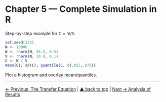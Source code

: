 # Chapter 5 — Complete Simulation in R

Step-by-step example for `C = W/V`.
```r
set.seed(123)
N <- 10000
W <- rnorm(N, 98.5, 0.5)
V <- rnorm(N, 10.0, 0.1)
C <- W / V
mean(C); sd(C); quantile(C, c(.025,.975))
```
Plot a histogram and overlay mean/quantiles.

---
[← Previous: The Transfer Equation](chapter04_transfer-equation.md) | [▲ back to top](../#table-of-contents) | [Next → Analysis of Results](chapter06_analysis.md)
